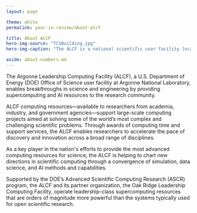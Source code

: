 ```yaml
---
layout: page

theme: white
permalink: year-in-review/about-alcf

title: About ALCF
hero-img-source: "TCSBuilding.jpg"
hero-img-caption: "The ALCF is a national scientific user facility located at Argonne National Laboratory."

aside: about-numbers.md
---
```


The Argonne Leadership Computing Facility (ALCF), a U.S. Department of Energy (DOE) Office of Science user facility at Argonne National Laboratory, enables breakthroughs in science and engineering by providing supercomputing and AI resources to the research community.

ALCF computing resources—available to researchers from academia, industry, and government agencies—support large-scale computing projects aimed at solving some of the world’s most complex and challenging scientific problems. Through awards of computing time and support services, the ALCF enables researchers to accelerate the pace of discovery and innovation across a broad range of disciplines.  

As a key player in the nation's efforts to provide the most advanced computing resources for science, the ALCF is helping to chart new directions in scientific computing through a convergence of simulation, data science, and AI methods and capabilities.

Supported by the DOE’s Advanced Scientific Computing Research (ASCR) program, the ALCF and its partner organization, the Oak Ridge Leadership Computing Facility, operate leadership-class supercomputing resources that are orders of magnitude more powerful than the systems typically used for open scientific research.

